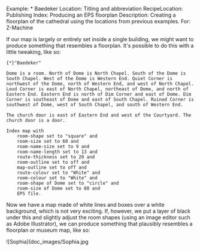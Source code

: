 Example: * Baedeker
Location: Titling and abbreviation
RecipeLocation: Publishing
Index: Producing an EPS floorplan
Description: Creating a floorplan of the cathedral using the locations from previous examples.
For: Z-Machine

  
If our map is largely or entirely set inside a single building, we might want to produce something that resembles a floorplan. It's possible to do this with a little tweaking, like so:

  

``` inform7
{*}"Baedeker"

Dome is a room. North of Dome is North Chapel. South of the Dome is South Chapel. West of the Dome is Western End. Quiet Corner is northwest of the Dome, north of Western End, and west of North Chapel. Loud Corner is east of North Chapel, northeast of Dome, and north of Eastern End. Eastern End is north of Dim Corner and east of Dome. Dim Corner is southeast of Dome and east of South Chapel. Ruined Corner is southwest of Dome, west of South Chapel, and south of Western End.

The church door is east of Eastern End and west of the Courtyard. The church door is a door.

Index map with
	room-shape set to "square" and
	room-size set to 60 and
	room-name-size set to 9 and
	room-name-length set to 13 and
	route-thickness set to 20 and
	room-outline set to off and
	map-outline set to off and
	route-colour set to "White" and
	room-colour set to "White" and
	room-shape of Dome set to "circle" and
	room-size of Dome set to 80 and
	EPS file.
```

  
Now we have a map made of white lines and boxes over a white background, which is not very exciting. If, however, we put a layer of black under this and slightly adjust the room shapes (using an image editor such as Adobe Illustrator), we can produce something that plausibly resembles a floorplan or museum map, like so:

  ![Sophia](doc_images/Sophia.jpg
